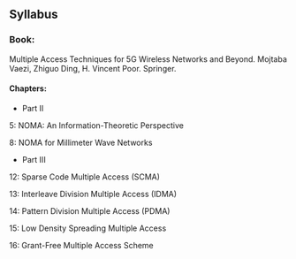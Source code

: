 ## Syllabus

### Book: 

Multiple Access Techniques for 5G Wireless Networks and Beyond. Mojtaba Vaezi, Zhiguo Ding, H. Vincent Poor. Springer.

#### Chapters:

- Part II

5: NOMA: An Information-Theoretic Perspective

8: NOMA for Millimeter Wave Networks

- Part III

12: Sparse Code Multiple Access (SCMA) 

13: Interleave Division Multiple Access (IDMA) 

14: Pattern Division Multiple Access (PDMA) 

15: Low Density Spreading Multiple Access 

16: Grant-Free Multiple Access Scheme